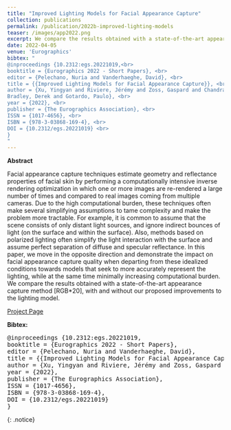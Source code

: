 ```yaml
---
title: "Improved Lighting Models for Facial Appearance Capture"
collection: publications
permalink: /publication/2022b-improved-lighting-models
teaser: /images/app2022.png
excerpt: We compare the results obtained with a state-of-the-art appearance capture method, with and without our proposed improvements to the lighting model. [[Project Page]](https://studios.disneyresearch.com/2022/04/25/improved-lighting-models-for-facial-appearance-capture/) <br><br><br>
date: 2022-04-05
venue: 'Eurographics'
bibtex: "
@inproceedings {10.2312:egs.20221019,<br>
booktitle = {Eurographics 2022 - Short Papers}, <br>
editor = {Pelechano, Nuria and Vanderhaeghe, David}, <br>
title = {{Improved Lighting Models for Facial Appearance Capture}}, <br>
author = {Xu, Yingyan and Riviere, Jérémy and Zoss, Gaspard and Chandran, Prashanth and <br>
Bradley, Derek and Gotardo, Paulo}, <br>
year = {2022}, <br>
publisher = {The Eurographics Association}, <br>
ISSN = {1017-4656}, <br>
ISBN = {978-3-03868-169-4}, <br>
DOI = {10.2312/egs.20221019} <br>
}
"
---
```


**Abstract**
<p>
Facial appearance capture techniques estimate geometry and reflectance properties of facial skin by performing a computationally intensive inverse rendering optimization in which one or more images are re-rendered a large number of times and compared to real images coming from multiple cameras. Due to the high computational burden, these techniques often make several simplifying assumptions to tame complexity and make the problem more tractable. For example, it is common to assume that the scene consists of only distant light sources, and ignore indirect bounces of light (on the surface and within the surface). Also, methods based on polarized lighting often simplify the light interaction with the surface and assume perfect separation of diffuse and specular reflectance. In this paper, we move in the opposite direction and demonstrate the impact on facial appearance capture quality when departing from these idealized conditions towards models that seek to more accurately represent the lighting, while at the same time minimally increasing computational burden. We compare the results obtained with a state-of-the-art appearance capture method [RGB*20], with and without our proposed improvements to the lighting model.
</p>

[Project Page](https://studios.disneyresearch.com/2022/04/25/improved-lighting-models-for-facial-appearance-capture/)

**Bibtex:** 
<pre>
@inproceedings {10.2312:egs.20221019,
booktitle = {Eurographics 2022 - Short Papers},
editor = {Pelechano, Nuria and Vanderhaeghe, David},
title = {{Improved Lighting Models for Facial Appearance Capture}},
author = {Xu, Yingyan and Riviere, Jérémy and Zoss, Gaspard and Chandran, Prashanth and Bradley, Derek and Gotardo, Paulo},
year = {2022},
publisher = {The Eurographics Association},
ISSN = {1017-4656},
ISBN = {978-3-03868-169-4},
DOI = {10.2312/egs.20221019}
}
</pre>
{: .notice}